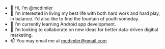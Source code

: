 - 👋 Hi, I’m @mcdimler
- 👀 I’m interested in living my best life with both hard work and hard play, in balance.  I'd also like to find the fountain of youth someday.
- 🌱 I’m currently learning Android app development.
- 💞️ I’m looking to collaborate on new ideas for better data-driven digitial marketing.
- 📫 You may email me at mcdimler@gmail.com

<!---
mcdimler/mcdimler is a ✨ special ✨ repository because its `README.md` (this file) appears on your GitHub profile.
You can click the Preview link to take a look at your changes.
--->
